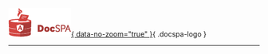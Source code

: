 [![DocSPA Logo](./assets/docspa-inline-125px.png){ data-no-zoom="true" }](/){ .docspa-logo }

<md-toc-search summary="SUMMARY"></md-toc-search>

---

<md-toc class="collapsible" path="/" max-depth="2"></md-toc>
<md-toc class="collapsible" path="quickstart" max-depth="2"></md-toc>
<md-toc class="collapsible" path="content" max-depth="2"></md-toc>
<md-toc class="collapsible" path="modules" max-depth="2"></md-toc>
<md-toc class="collapsible" path="themes" max-depth="2"></md-toc>
<md-toc class="collapsible" path="features" max-depth="2"></md-toc>
